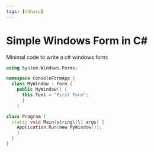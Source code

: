 ```yaml
---
tags: [CSharp]
---
```


# Simple Windows Form in C#

Minimal code to write a c# windows form:

```cpp 
using System.Windows.Forms;

namespace ConsoleFormApp { 
  class MyWindow : Form { 
    public MyWindow() { 
      this.Text = "First Form"; 
      } 
    }

class Program { 
  static void Main(string\[\] args) { 
    Application.Run(new MyWindow());
    }
  }
} 
```
